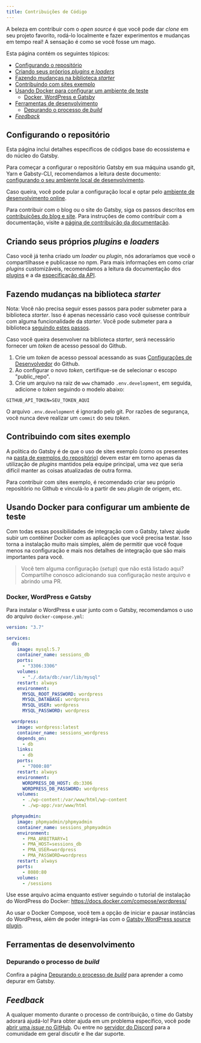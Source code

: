 ```yaml
---
title: Contribuições de Código
---
```


A beleza em contribuir com o _open source_ é que você pode dar _clone_ em seu projeto favorito, rodá-lo localmente e fazer experimentos e mudanças em tempo real! A sensação é como se você fosse um mago.

Esta página contém os seguintes tópicos:

- [Configurando o repositório](#configurando-o-reposit%c3%b3rio)
- [Criando seus próprios _plugins_ e _loaders_](#criando-seus-pr%c3%b3prios-plugins-e-loaders)
- [Fazendo mudanças na biblioteca _starter_](#fazendo-mudan%c3%a7as-na-biblioteca-starter)
- [Contribuindo com sites exemplo](#contribuindo-com-sites-exemplo)
- [Usando Docker para configurar um ambiente de teste](#usando-docker-para-configurar-um-ambiente-de-teste)
  - [Docker, WordPress e Gatsby](#docker-wordpress-e-gatsby)
- [Ferramentas de desenvolvimento](#ferramentas-de-desenvolvimento)
  - [Depurando o processo de _build_](#depurando-o-processo-de-build)
- [_Feedback_](#feedback)

## Configurando o repositório

Esta página inclui detalhes específicos de códigos base do ecossistema e do núcleo do Gatsby.

Para começar a configurar o repositório Gatsby em sua máquina usando git, Yarn e Gabsty-CLI,  recomendamos a leitura deste documento: [configurando o seu ambiente local de desenvolvimento](/contributing/setting-up-your-local-dev-environment/).


Caso queira, você pode pular a configuração local e optar pelo [ambiente de desenvolvimento online](/contributing/using-an-online-dev-environment/).

Para contribuir com o blog ou o site do Gatsby, siga os passos descritos em [contribuições do blog e site](/contributing/blog-and-website-contributions/). Para instruções de como contribuir com a documentação, visite a [página de contribuição da documentação](/contributing/docs-contributions/).

## Criando seus próprios _plugins_ e _loaders_

Caso você já tenha criado um _loader_ ou _plugin_, nós adoraríamos que você o compartilhasse e publicasse no npm. Para mais informações em como criar _plugins_ customizáveis, recomendamos a leitura da documentação dos [plugins](/docs/plugins/) e a da [especificação da API](/docs/api-specification/).

## Fazendo mudanças na biblioteca _starter_

Nota: Você não precisa seguir esses passos para poder submeter para a biblioteca _starter_. Isso é apenas necessário caso você quisesse contribuir com alguma funcionalidade da _starter_. Você pode submeter para a biblioteca [seguindo estes passos](/contributing/submit-to-starter-library/).

Caso você queira desenvolver na biblioteca _starter_, será necessário fornecer um _token_ de acesso pessoal do Github.

1. Crie um _token_ de acesso pessoal acessando as suas [Configurações de Desenvolvedor](https://github.com/settings/tokens) do Github.
2. Ao configurar o novo _token_, certifique-se de selecionar o escopo "public_repo".
3. Crie um arquivo na raiz de `www` chamado `.env.development`, em seguida, adicione o _token_ seguindo o modelo abaixo:

```text:title=.env.development
GITHUB_API_TOKEN=SEU_TOKEN_AQUI
```

O arquivo `.env.development` é ignorado pelo git. Por razões de segurança, você nunca deve realizar um `commit` do seu _token_.

## Contribuindo com sites exemplo

A política do Gatsby é de que o uso de sites exemplo (como os presentes na [pasta de exemplos do repositório](https://github.com/gatsbyjs/gatsby/tree/master/examples)) devem estar em torno apenas da utilização de _plugins_ mantidos pela equipe principal, uma vez que seria difícil manter as coisas atualizadas de outra forma.

Para contribuir com sites exemplo, é recomendado criar seu próprio repositório no Github e vinculá-lo a partir de seu _plugin_ de origem, etc.

## Usando Docker para configurar um ambiente de teste

Com todas essas possibilidades de integração com o Gatsby, talvez ajude subir um contêiner Docker com as aplicações que você precisa testar. Isso torna a instalação muito mais simples, além de permitir que você foque menos na configuração e mais nos detalhes de integração que são mais importantes para você.

> Você tem alguma configuração (_setup_) que não está listado aqui? Compartilhe conosco adicionando sua configuração neste arquivo e abrindo uma PR.

### Docker, WordPress e Gatsby

Para instalar o WordPress e usar junto com o Gatsby, recomendamos o uso do arquivo `docker-compose.yml`:  

```yaml:title=docker-compose.yml
version: "3.7"

services:
  db:
    image: mysql:5.7
    container_name: sessions_db
    ports:
      - "3306:3306"
    volumes:
      - "./.data/db:/var/lib/mysql"
    restart: always
    environment:
      MYSQL_ROOT_PASSWORD: wordpress
      MYSQL_DATABASE: wordpress
      MYSQL_USER: wordpress
      MYSQL_PASSWORD: wordpress

  wordpress:
    image: wordpress:latest
    container_name: sessions_wordpress
    depends_on:
      - db
    links:
      - db
    ports:
      - "7000:80"
    restart: always
    environment:
      WORDPRESS_DB_HOST: db:3306
      WORDPRESS_DB_PASSWORD: wordpress
    volumes:
      - ./wp-content:/var/www/html/wp-content
      - ./wp-app:/var/www/html

  phpmyadmin:
    image: phpmyadmin/phpmyadmin
    container_name: sessions_phpmyadmin
    environment:
      - PMA_ARBITRARY=1
      - PMA_HOST=sessions_db
      - PMA_USER=wordpress
      - PMA_PASSWORD=wordpress
    restart: always
    ports:
      - 8080:80
    volumes:
      - /sessions
```

Use esse arquivo acima enquanto estiver seguindo o tutorial de instalação do WordPress do Docker: https://docs.docker.com/compose/wordpress/

Ao usar o Docker Compose, você tem a opção de iniciar e pausar instâncias do WordPress, além de poder integrá-las com o [Gatsby WordPress source plugin](/docs/sourcing-from-wordpress/).

## Ferramentas de desenvolvimento

### Depurando o processo de _build_

Confira a página [Depurando o processo de _build_](/docs/debugging-the-build-process/) para aprender a como depurar em Gatsby.

## _Feedback_

A qualquer momento durante o processo de contribuição, o time do Gatsby adorará ajudá-lo! Para obter ajuda em um problema específico, você pode [abrir uma _issue_ no GitHub](/contributing/how-to-file-an-issue/). Ou entre no [servidor do Discord](https://gatsby.dev/discord) para a comunidade em geral discutir e lhe dar suporte.
